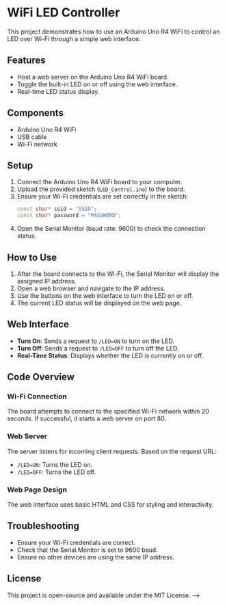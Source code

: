 
# WiFi LED Controller

This project demonstrates how to use an Arduino Uno R4 WiFi to control an LED over Wi-Fi through a simple web interface.

## Features

- Host a web server on the Arduino Uno R4 WiFi board.
- Toggle the built-in LED on or off using the web interface.
- Real-time LED status display.

## Components

- Arduino Uno R4 WiFi
- USB cable
- Wi-Fi network

## Setup

1. Connect the Arduino Uno R4 WiFi board to your computer.
2. Upload the provided sketch (`LED_Control.ino`) to the board.
3. Ensure your Wi-Fi credentials are set correctly in the sketch:
   ```cpp
   const char* ssid = "SSID";
   const char* password = "PASSWORD";
   ```
4. Open the Serial Monitor (baud rate: 9600) to check the connection status.

## How to Use

1. After the board connects to the Wi-Fi, the Serial Monitor will display the assigned IP address.
2. Open a web browser and navigate to the IP address.
3. Use the buttons on the web interface to turn the LED on or off.
4. The current LED status will be displayed on the web page.

## Web Interface

- **Turn On**: Sends a request to `/LED=ON` to turn on the LED.
- **Turn Off**: Sends a request to `/LED=OFF` to turn off the LED.
- **Real-Time Status**: Displays whether the LED is currently on or off.

## Code Overview

### Wi-Fi Connection

The board attempts to connect to the specified Wi-Fi network within 20 seconds. If successful, it starts a web server on port 80.

### Web Server

The server listens for incoming client requests. Based on the request URL:
- `/LED=ON`: Turns the LED on.
- `/LED=OFF`: Turns the LED off.

### Web Page Design

The web interface uses basic HTML and CSS for styling and interactivity.

## Troubleshooting

- Ensure your Wi-Fi credentials are correct.
- Check that the Serial Monitor is set to 9600 baud.
- Ensure no other devices are using the same IP address.

## License

This project is open-source and available under the MIT License. -->
